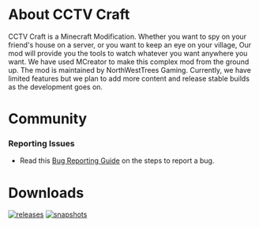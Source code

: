 # About CCTV Craft
CCTV Craft is a Minecraft Modification. Whether you want to spy on your friend's house on a server, or you want to keep an eye on your village, Our mod will provide you the tools to watch whatever you want anywhere you want. We have used MCreator to make this complex mod from the ground up. The mod is maintained by NorthWestTrees Gaming. Currently, we have limited features but we plan to add more content and release stable builds as the development goes on.

# Community
### Reporting Issues
* Read this [Bug Reporting Guide](https://github.com/cctvcraft/modification/wiki/Bug-Reporting-Guide) on the steps to report a bug.

# Downloads
[![releases](https://user-images.githubusercontent.com/47284617/114111474-f64dbd80-988e-11eb-8c19-eccdf70902a8.png)](https://github.com/cctvcraft/modification/wiki/Stable-Releases) [![snapshots](https://user-images.githubusercontent.com/47284617/114111608-517fb000-988f-11eb-8d0f-f8667d213f12.png)](https://github.com/cctvcraft/modification/wiki/Unstable-Releases)
